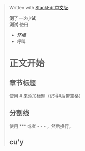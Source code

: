 


> Written with [StackEdit中文版](https://stackedit.cn/).
>
> **测**了*一次*小**试**  
> **测试** ~~使用~~  
> + ***环境***  
> + 呼叫
>  # 正文开始  
>   ## 章节标题  
>   使用 # 来添加标题（记得#后带空格）  
>  ## 分割线  
>  使用 *** 或者 - - - ，然后换行。
>  ## cu'y

 

 

<!--stackedit_data:
eyJoaXN0b3J5IjpbLTg3NTk3MTI0MCwtMTE3MjExNjIwMywxNT
YxODc5MjUsMTA3NzcxMzM5OSwxMzk2NTQ1NjMwLC02NTQ1NDk0
OTcsMjA5MDI3NjMzNyw0NDA5MDU2MTldfQ==
-->